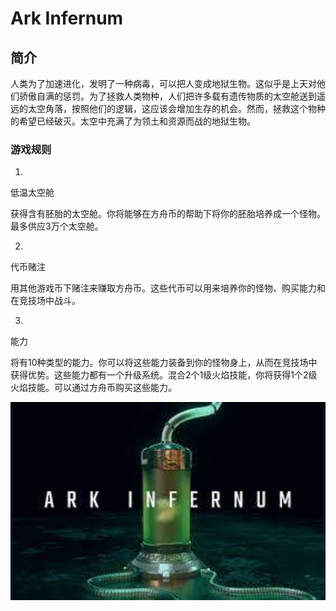 # Ark Infernum



## 简介

人类为了加速进化，发明了一种病毒，可以把人变成地狱生物。这似乎是上天对他们骄傲自满的惩罚。为了拯救人类物种，人们把许多载有遗传物质的太空舱送到遥远的太空角落，按照他们的逻辑，这应该会增加生存的机会。然而，拯救这个物种的希望已经破灭。太空中充满了为领土和资源而战的地狱生物。



### 游戏规则



01.

低温太空舱

获得含有胚胎的太空舱。你将能够在方舟币的帮助下将你的胚胎培养成一个怪物。最多供应3万个太空舱。



02.

代币赌注

用其他游戏币下赌注来赚取方舟币。这些代币可以用来培养你的怪物、购买能力和在竞技场中战斗。



03.

能力

将有10种类型的能力。你可以将这些能力装备到你的怪物身上，从而在竞技场中获得优势。这些能力都有一个升级系统。混合2个1级火焰技能，你将获得1个2级火焰技能。可以通过方舟币购买这些能力。

<img src="sadfrog.jpg" style="zoom:200%;" />
